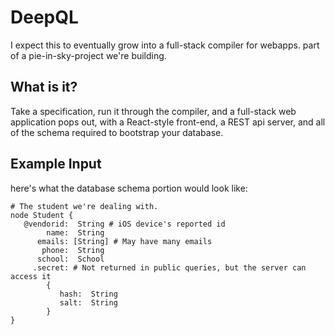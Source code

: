 # DeepQL

I expect this to eventually grow into a full-stack compiler for webapps. part of a pie-in-sky-project we're building.

## What is it?

Take a specification, run it through the compiler, and a full-stack web application pops out, 
with a React-style front-end, a REST api server, and all of the schema required to bootstrap your database.

## Example Input

here's what the database schema portion would look like:

    # The student we're dealing with.
    node Student {
       @vendorid:  String # iOS device's reported id
            name:  String
          emails: [String] # May have many emails
           phone:  String
          school:  School
         .secret: # Not returned in public queries, but the server can access it
            {
               hash:  String
               salt:  String
            }
    }


